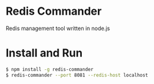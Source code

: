 # Redis Commander

Redis management tool written in node.js

# Install and Run

```bash
$ npm install -g redis-commander
$ redis-commander --port 8081 --redis-host localhost
```

